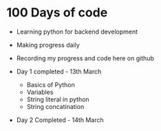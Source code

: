 # 100 Days of code

- Learning python for backend development
- Making progress daily
- Recording my progress and code here on github

- Day 1 completed - 13th March
  - Basics of Python
  - Variables
  - String literal in python
  - String concatination
- Day 2 Completed - 14th March